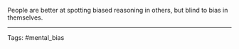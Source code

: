 People are better at spotting biased reasoning in others, but blind to bias in themselves.

_________________
Tags: #mental_bias 